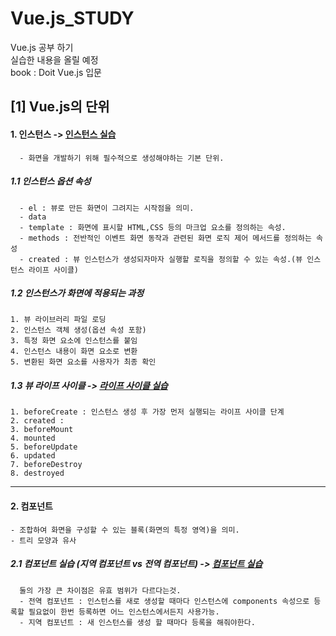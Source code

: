 # Vue.js_STUDY
Vue.js 공부 하기      
실습한 내용을 올릴 예정    
book : Doit Vue.js 입문


## [1] Vue.js의 단위
#### 1. 인스턴스   -> [인스턴스 실습](https://github.com/anji314/Vue.js_STUDY/blob/master/vue_instance.html)
```
  - 화면을 개발하기 위해 필수적으로 생성해야하는 기본 단위. 
```
##### 1.1 인스턴스 옵션 속성 
```
  - el : 뷰로 만든 화면이 그려지는 시작점을 의미.
  - data
  - template : 화면에 표시할 HTML,CSS 등의 마크업 요소를 정의하는 속성.
  - methods : 전반적인 이벤트 화면 동작과 관련된 화면 로직 제어 메서드를 정의하는 속성
  - created : 뷰 인스턴스가 생성되자마자 실행할 로직을 정의할 수 있는 속성.(뷰 인스턴스 라이프 사이클)
```
##### 1.2 인스턴스가 화면에 적용되는 과정
```
1. 뷰 라이브러리 파일 로딩
2. 인스턴스 객체 생성(옵션 속성 포함)
3. 특정 화면 요소에 인스턴스를 붙임
4. 인스턴스 내용이 화면 요소로 변환
5. 변환된 화면 요소를 사용자가 최종 확인
```
##### 1.3 뷰 라이프 사이클  -> [라이프 사이클 실습](https://github.com/anji314/Vue.js_STUDY/blob/master/vue_lifecycle.html)
```
1. beforeCreate : 인스턴스 생성 후 가장 먼저 실행되는 라이프 사이클 단계
2. created : 
3. beforeMount
4. mounted
5. beforeUpdate
6. updated
7. beforeDestroy
8. destroyed
```
 ---
  
#### 2. 컴포넌트
```
- 조합하여 화면을 구성할 수 있는 블록(화면의 특정 영역)을 의미.
- 트리 모양과 유사
```
##### 2.1 컴포넌트 실습 (지역 컴포넌트 vs 전역 컴포넌트)   ->  [컴포넌트 실습](https://github.com/anji314/Vue.js_STUDY/blob/master/Vue_component.html)
```
  둘의 가장 큰 차이점은 유효 범위가 다르다는것.
  - 전역 컴포넌트 : 인스턴스를 새로 생성할 때마다 인스턴스에 components 속성으로 등록할 필요없이 한번 등록하면 어느 인스턴스에서든지 사용가능.
  - 지역 컴포넌트 : 새 인스턴스를 생성 할 때마다 등록을 해줘야한다.
```




